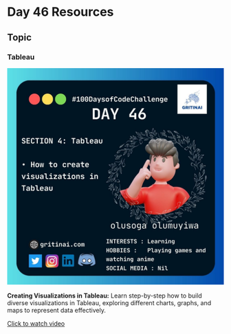 # Day 46 Resources

## Topic

### Tableau

![100 days of code Day 46](https://github.com/GritinAI/100daysofcode2.0/blob/main/Images/Day46.jpg)

**Creating Visualizations in Tableau:**
Learn step-by-step how to build diverse visualizations in Tableau, exploring different charts, graphs, and maps to represent data effectively.

[Click to watch video](https://youtu.be/ebjDwX8sUMk?si=ZWc2wdCCK7tasTcu)

